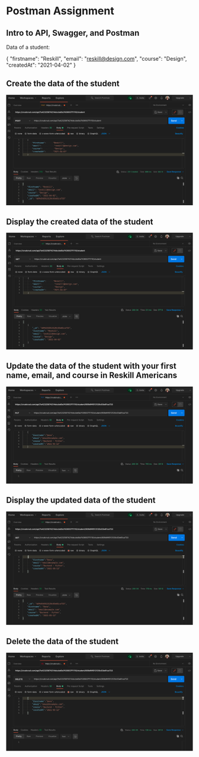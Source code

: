 # Postman Assignment
## Intro to API, Swagger, and Postman

Data of a student:

{
    "firstname":      "Reskill",
    "email":           "reskill@design.com",
    "course":          "Design",
    "createdAt":      "2021-04-02"
}   


## Create the data of the student

![Creating Student](../intro-to-postman/images/postman-POST.png)

## Display the created data of the student

![Displaying Student Data](../intro-to-postman/images/postman-GET.png)

## Update the data of the student with your first name, email, and course in Reskill Americans

![Update Student data](../intro-to-postman/images/postman-PUT.png)

## Display the updated data of the student

![Display Updated data](../intro-to-postman/images/postman-GET2.png)

## Delete the data of the student

![Delete data](../intro-to-postman/images/postman-DELETE.png)